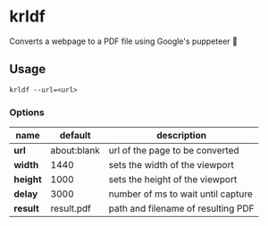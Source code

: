# krldf

Converts a webpage to a PDF file using Google's puppeteer 🐩

## Usage

    krldf --url=<url>

### Options

name | default | description
-----|---------|------------
**url** | about:blank | url of the page to be converted
**width** | 1440 | sets the width of the viewport
**height** | 1000 | sets the height of the viewport
**delay** | 3000 | number of ms to wait until capture
**result** | result.pdf | path and filename of resulting PDF
